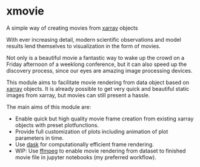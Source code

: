 # xmovie
A simple way of creating movies from [xarray](https://github.com/pydata/xarray) objects

With ever increasing detail, modern scientific observations and model results
lend themselves to visualization in the form of movies.

Not only is a beautiful movie a fantastic way to wake up the crowd on a Friday
afternoon of a weeklong conference, but it can also speed up the discovery
process, since our eyes are amazing image processing devices.

This module aims to facilitate movie rendering from data object based on
[xarray](https://github.com/pydata/xarray) objects. It is already possible to
get very quick and beautiful static images from xarray, but movies can still
present a hassle.

The main aims of this module are:

- Enable quick but high quality movie frame creation from existing xarray
objects with preset plotfunctions.
- Provide full customization of plots including animation of plot parameters
in time.
- Use [dask](https://github.com/dask/dask) for computationally efficient
frame rendering.
- WIP: Use [ffmpeg](https://www.ffmpeg.org/) to enable movie rendering from dataset
to finished movie file in jupyter notebooks (my preferred workflow).
